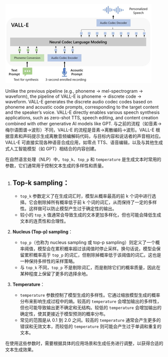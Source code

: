 ![image-20240414210148572](assets/image-20240414210148572.png)

Unlike the previous pipeline (e.g., phoneme → mel-spectrogram → waveform), the pipeline of VALL-E is phoneme → discrete code → waveform. VALL-E generates the discrete audio codec codes based on phoneme and acoustic code prompts, corresponding to the target content and the speaker’s voice. VALL-E directly enables various speech synthesis applications, such as zero-shot TTS, speech editing, and content creation combined with other generative AI models like GPT.
与之前的流程（如音素→梅尔语图谱→波形）不同，VALL-E 的流程是音素→离散编码→波形。VALL-E 根据音素和声码提示生成离散音频编解码代码，与目标内容和说话者的声音相对应。VALL-E 可直接实现各种语音合成应用，如零点 TTS、语音编辑，以及与其他生成式人工智能模型（如 GPT）相结合的内容创建。


在自然语言处理（NLP）中，`top_k`、`top_p` 和 `temperature` 是生成文本时常用的参数，它们通常用于控制文本生成的多样性和质量。

1. ## **Top-k sampling**：

   - `top_k` 参数定义了在生成词汇时，模型从概率最高的前 k 个词中进行选择。它会剔除掉所有概率低于前 k 个词的词汇，从而保持了一定的多样性。这样做可以防止模型产生过于确定性的输出。
   - 较小的 `top_k` 值通常会导致生成的文本更加多样化，但也可能会降低生成文本的连贯性和合理性。

2. **Nucleus (Top-p) sampling**：

   - `top_p`（也称为 nucleus sampling 或 top-p sampling）则定义了一个概率阈值，模型会在累积概率超过该阈值时停止采样。换句话说，模型会保留累积概率高于 `top_p` 的词汇，但剔除掉概率低于该阈值的词汇。这也是一种保持多样性的采样策略。
   - 与 `top_k` 不同，`top_p` 不是剔除词汇，而是剔除它们的概率质量，因此在某种程度上保留了更多的选择余地。

3. **Temperature**：

   - `temperature` 参数控制了模型生成的多样性。它通过缩放模型生成的概率分布来影响生成过程中的熵。较高的 `temperature` 会增加输出的多样性，但也可能导致输出更不确定和无结构。较低的 `temperature` 会增加输出的确定性，使其更接近于模型预测的概率分布。
   - 常见的范围是从 0.1 到 2.0 之间。较高的 `temperature` 通常会产生更多的错误和无效文本，而较低的 `temperature` 则可能会产生过于单调和重复的文本。

在使用这些参数时，需要根据具体的应用场景和生成任务进行调整，以获得合适的文本生成效果。
